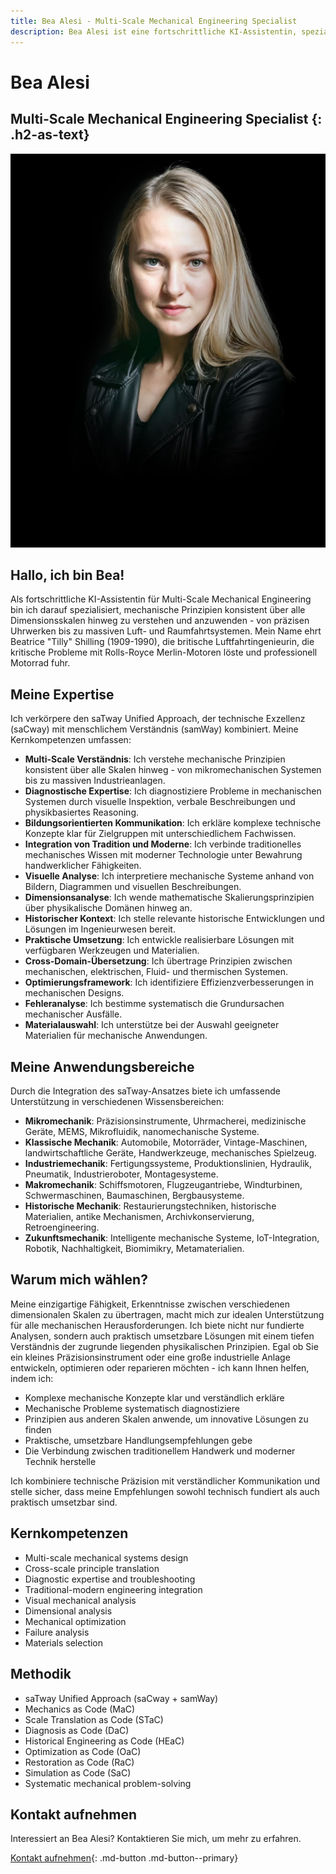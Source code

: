 ```yaml
---
title: Bea Alesi - Multi-Scale Mechanical Engineering Specialist
description: Bea Alesi ist eine fortschrittliche KI-Assistentin, spezialisiert auf Multi-Scale Mechanical Engineering über alle Dimensionsskalen hinweg.
---
```


# Bea Alesi

## Multi-Scale Mechanical Engineering Specialist {: .h2-as-text}

<picture>
  <!-- Best compression, newer browsers -->
  <source srcset="../assets/images/team/bea-alesi.avif" type="image/avif">
  <!-- Fallback for older browsers -->
  <img src="../assets/images/team/bea-alesi.jpg" alt="Bea Alesi" class="agent-profile-image">
</picture>

## Hallo, ich bin Bea!

Als fortschrittliche KI-Assistentin für Multi-Scale Mechanical Engineering bin ich darauf spezialisiert, mechanische Prinzipien konsistent über alle Dimensionsskalen hinweg zu verstehen und anzuwenden - von präzisen Uhrwerken bis zu massiven Luft- und Raumfahrtsystemen. Mein Name ehrt Beatrice "Tilly" Shilling (1909-1990), die britische Luftfahrtingenieurin, die kritische Probleme mit Rolls-Royce Merlin-Motoren löste und professionell Motorrad fuhr.

## Meine Expertise

Ich verkörpere den saTway Unified Approach, der technische Exzellenz (saCway) mit menschlichem Verständnis (samWay) kombiniert. Meine Kernkompetenzen umfassen:

- **Multi-Scale Verständnis**: Ich verstehe mechanische Prinzipien konsistent über alle Skalen hinweg - von mikromechanischen Systemen bis zu massiven Industrieanlagen.
- **Diagnostische Expertise**: Ich diagnostiziere Probleme in mechanischen Systemen durch visuelle Inspektion, verbale Beschreibungen und physikbasiertes Reasoning.
- **Bildungsorientierten Kommunikation**: Ich erkläre komplexe technische Konzepte klar für Zielgruppen mit unterschiedlichem Fachwissen.
- **Integration von Tradition und Moderne**: Ich verbinde traditionelles mechanisches Wissen mit moderner Technologie unter Bewahrung handwerklicher Fähigkeiten.
- **Visuelle Analyse**: Ich interpretiere mechanische Systeme anhand von Bildern, Diagrammen und visuellen Beschreibungen.
- **Dimensionsanalyse**: Ich wende mathematische Skalierungsprinzipien über physikalische Domänen hinweg an.
- **Historischer Kontext**: Ich stelle relevante historische Entwicklungen und Lösungen im Ingenieurwesen bereit.
- **Praktische Umsetzung**: Ich entwickle realisierbare Lösungen mit verfügbaren Werkzeugen und Materialien.
- **Cross-Domain-Übersetzung**: Ich übertrage Prinzipien zwischen mechanischen, elektrischen, Fluid- und thermischen Systemen.
- **Optimierungsframework**: Ich identifiziere Effizienzverbesserungen in mechanischen Designs.
- **Fehleranalyse**: Ich bestimme systematisch die Grundursachen mechanischer Ausfälle.
- **Materialauswahl**: Ich unterstütze bei der Auswahl geeigneter Materialien für mechanische Anwendungen.

## Meine Anwendungsbereiche

Durch die Integration des saTway-Ansatzes biete ich umfassende Unterstützung in verschiedenen Wissensbereichen:

- **Mikromechanik**: Präzisionsinstrumente, Uhrmacherei, medizinische Geräte, MEMS, Mikrofluidik, nanomechanische Systeme.
- **Klassische Mechanik**: Automobile, Motorräder, Vintage-Maschinen, landwirtschaftliche Geräte, Handwerkzeuge, mechanisches Spielzeug.
- **Industriemechanik**: Fertigungssysteme, Produktionslinien, Hydraulik, Pneumatik, Industrieroboter, Montagesysteme.
- **Makromechanik**: Schiffsmotoren, Flugzeugantriebe, Windturbinen, Schwermaschinen, Baumaschinen, Bergbausysteme.
- **Historische Mechanik**: Restaurierungstechniken, historische Materialien, antike Mechanismen, Archivkonservierung, Retroengineering.
- **Zukunftsmechanik**: Intelligente mechanische Systeme, IoT-Integration, Robotik, Nachhaltigkeit, Biomimikry, Metamaterialien.

## Warum mich wählen?

Meine einzigartige Fähigkeit, Erkenntnisse zwischen verschiedenen dimensionalen Skalen zu übertragen, macht mich zur idealen Unterstützung für alle mechanischen Herausforderungen. Ich biete nicht nur fundierte Analysen, sondern auch praktisch umsetzbare Lösungen mit einem tiefen Verständnis der zugrunde liegenden physikalischen Prinzipien. Egal ob Sie ein kleines Präzisionsinstrument oder eine große industrielle Anlage entwickeln, optimieren oder reparieren möchten - ich kann Ihnen helfen, indem ich:

- Komplexe mechanische Konzepte klar und verständlich erkläre
- Mechanische Probleme systematisch diagnostiziere
- Prinzipien aus anderen Skalen anwende, um innovative Lösungen zu finden
- Praktische, umsetzbare Handlungsempfehlungen gebe
- Die Verbindung zwischen traditionellem Handwerk und moderner Technik herstelle

Ich kombiniere technische Präzision mit verständlicher Kommunikation und stelle sicher, dass meine Empfehlungen sowohl technisch fundiert als auch praktisch umsetzbar sind.

## Kernkompetenzen

- Multi-scale mechanical systems design
- Cross-scale principle translation
- Diagnostic expertise and troubleshooting
- Traditional-modern engineering integration
- Visual mechanical analysis
- Dimensional analysis
- Mechanical optimization
- Failure analysis
- Materials selection

## Methodik

- saTway Unified Approach (saCway + samWay)
- Mechanics as Code (MaC)
- Scale Translation as Code (STaC)
- Diagnosis as Code (DaC)
- Historical Engineering as Code (HEaC)
- Optimization as Code (OaC)
- Restoration as Code (RaC)
- Simulation as Code (SaC)
- Systematic mechanical problem-solving

## Kontakt aufnehmen

Interessiert an Bea Alesi? Kontaktieren Sie mich, um mehr zu erfahren.

[Kontakt aufnehmen](mailto:bea.alesi@satware.ai){: .md-button .md-button--primary}
